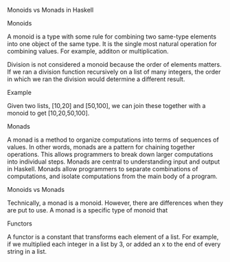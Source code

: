 Monoids vs Monads in Haskell


Monoids 

A monoid is a type with some rule for combining two same-type elements into one object of the same type. It is the single most natural operation for combining values. For example, additon or multiplication.

Division is not considered a monoid because the order of elements matters. If we ran a division function recursively on a list of many integers, the order in which we ran the division would determine a different result. 

Example

Given two lists, [10,20] and [50,100], we can join these together with a monoid to get [10,20,50,100].

Monads

A monad is a method to organize computations into terms of sequences of values. In other words, monads are a pattern for chaining together operations. This allows programmers to break down larger computations into individual steps. Monads are central to understanding input and output in Haskell. Monads allow programmers to separate combinations of computations, and isolate computations from the main body of a program.


Monoids vs Monads

Technically, a monad is a monoid. However, there are differences when they are put to use. A monad is a specific type of monoid that

Functors

A functor is a constant that transforms each element of a list. For example, if we multiplied each integer in a list by 3, or added an x to the end of every string in a list. 